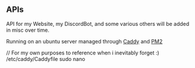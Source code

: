 ## APIs

API for my Website, my DiscordBot, and some various others will be added in misc over time. 

Running on an ubuntu server managed through [Caddy](https://caddyserver.com/) and [PM2](https://pm2.keymetrics.io/)

// For my own purposes to reference when i inevitably forget :)
/etc/caddy/Caddyfile
sudo nano
